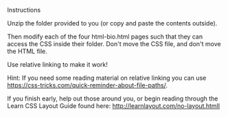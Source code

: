 Instructions


Unzip the folder provided to you (or copy and paste the contents outside).


Then modify each of the four html-bio.html pages such that they can access the CSS inside their folder. Don't move the CSS file, and don't move the HTML file.


Use relative linking to make it work!


Hint: If you need some reading material on relative linking you can use https://css-tricks.com/quick-reminder-about-file-paths/.


If you finish early, help out those around you, or begin reading through the Learn CSS Layout Guide found here: http://learnlayout.com/no-layout.htmlI